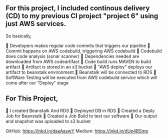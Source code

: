## For this project, I included continous delivery (CD) to my previous CI project "project 6" using just AWS services.
So basically,

🔨 Developers makes regular code commits that triggers our pipeline
🔨 Commit happens on AWS codebuild, triggering AWS codebuild
🔨 Codebuild does code analysis (sonar scanner)
🔨 Dependencies needed are downloaded from AWS codeartifact
🔨 Code build runs MAVEN to build artifact
🔨 Artifact is stored in an s3 bucket
🔨 "AWS deploy" deploys our artifact to beanstalk environment
🔨 Beanstalk will be connected to RDS
🔨 SoftWare Testing will be executed from AWS codebuild service which will come after our "Deploy" stage

## For This Project,
💊 I created Beanstalk And RDS
💊 Deployed DB in RDS
💊 Created a Deply Job for Beanstalk
💊 Created a Job Build to test our software
💊 Our output and snapshot was uploaded to s3 bucket

GitHub: https://lnkd.in/daeAaswY
Medium: https://lnkd.in/dUe4BSmp
